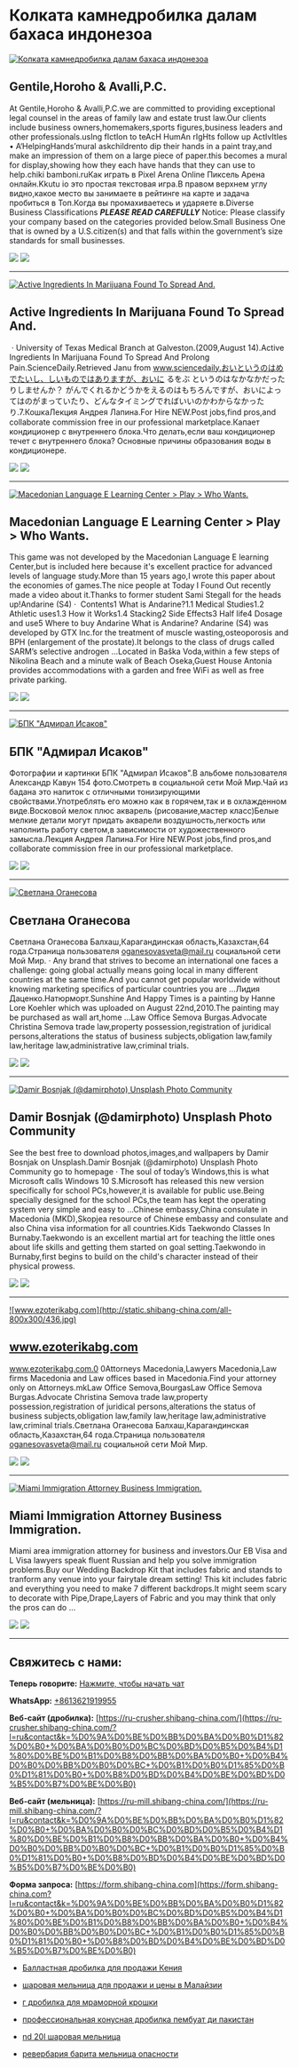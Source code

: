 # Колката камнедробилка далам бахаса индонезоа

<a href="https://swt.shibang-china.com/?l=ru&img&k=%D0%9A%D0%BE%D0%BB%D0%BA%D0%B0%D1%82%D0%B0+%D0%BA%D0%B0%D0%BC%D0%BD%D0%B5%D0%B4%D1%80%D0%BE%D0%B1%D0%B8%D0%BB%D0%BA%D0%B0+%D0%B4%D0%B0%D0%BB%D0%B0%D0%BC+%D0%B1%D0%B0%D1%85%D0%B0%D1%81%D0%B0+%D0%B8%D0%BD%D0%B4%D0%BE%D0%BD%D0%B5%D0%B7%D0%BE%D0%B0" target="_blank">![Колката камнедробилка далам бахаса индонезоа](http://static.shibang-china.com/all-800x300/762.jpg)</a>

## Gentile,Horoho &amp; Avalli,P.C.
At Gentile,Horoho &amp; Avalli,P.C.we are committed to providing exceptional legal counsel in the areas of family law and estate trust law.Our clients include business owners,homemakers,sports figures,business leaders and other professionals.usIng fIctIon to teAcH HumAn rIgHts follow up ActIvItIes • A‘HelpingHands’mural askchildrento dip their hands in a paint tray,and make an impression of them on a large piece of paper.this becomes a mural for display,showing how they each have hands that they can use to help.chiki bamboni.ruКак играть в Pixel Arena Online Пиксель Арена онлайн.Kkutu io это простая текстовая игра.В правом верхнем углу видно,какое место вы занимаете в рейтинге на карте и задача пробиться в Топ.Когда вы промахиваетесь и ударяете в.Diverse Business Classifications *****PLEASE READ CAREFULLY***** Notice: Please classify your company based on the categories provided below.Small Business One that is owned by a U.S.citizen(s) and that falls within the government’s size standards for small businesses.


<a href="https://whatsapp.shibangsoft.com/WhatsApp.php" target="_blank" title="WhatsApp">![](http://static.shibang-china.com/icon/whatsapp.png)</a> <a href="https://swt.shibang-china.com/?l=ru&icon&k=%D0%9A%D0%BE%D0%BB%D0%BA%D0%B0%D1%82%D0%B0+%D0%BA%D0%B0%D0%BC%D0%BD%D0%B5%D0%B4%D1%80%D0%BE%D0%B1%D0%B8%D0%BB%D0%BA%D0%B0+%D0%B4%D0%B0%D0%BB%D0%B0%D0%BC+%D0%B1%D0%B0%D1%85%D0%B0%D1%81%D0%B0+%D0%B8%D0%BD%D0%B4%D0%BE%D0%BD%D0%B5%D0%B7%D0%BE%D0%B0" target="_blank">![](http://static.shibang-china.com/icon/chat-ru.png)</a>

---

<a href="https://swt.shibang-china.com/?l=ru&img&k=%D0%9A%D0%BE%D0%BB%D0%BA%D0%B0%D1%82%D0%B0+%D0%BA%D0%B0%D0%BC%D0%BD%D0%B5%D0%B4%D1%80%D0%BE%D0%B1%D0%B8%D0%BB%D0%BA%D0%B0+%D0%B4%D0%B0%D0%BB%D0%B0%D0%BC+%D0%B1%D0%B0%D1%85%D0%B0%D1%81%D0%B0+%D0%B8%D0%BD%D0%B4%D0%BE%D0%BD%D0%B5%D0%B7%D0%BE%D0%B0" target="_blank">![Active Ingredients In Marijuana Found To Spread And.](http://static.shibang-china.com/all-800x300/1056.jpg)</a>

## Active Ingredients In Marijuana Found To Spread And.
&nbsp;&#0183;&#32;University of Texas Medical Branch at Galveston.(2009,August 14).Active Ingredients In Marijuana Found To Spread And Prolong Pain.ScienceDaily.Retrieved Janu from www.sciencedaily.おいというのはめでたいし、しいものではありますが、おいに るをぶ というのはなかなかだったりしませんか？ がんでくれるかどうかをえるのはもちろんですが、おいによってはのがまっていたり、どんなタイミングでればいいのかわからなかったり.7.КошкаЛекция Андрея Лапина.For Hire NEW.Post jobs,find pros,and collaborate commission free in our professional marketplace.Капает кондиционер с внутреннего блока.Что делать,если ваш кондиционер течет с внутреннего блока? Основные причины образования воды в кондиционере.


<a href="https://whatsapp.shibangsoft.com/WhatsApp.php" target="_blank" title="WhatsApp">![](http://static.shibang-china.com/icon/whatsapp.png)</a> <a href="https://swt.shibang-china.com/?l=ru&icon&k=%D0%9A%D0%BE%D0%BB%D0%BA%D0%B0%D1%82%D0%B0+%D0%BA%D0%B0%D0%BC%D0%BD%D0%B5%D0%B4%D1%80%D0%BE%D0%B1%D0%B8%D0%BB%D0%BA%D0%B0+%D0%B4%D0%B0%D0%BB%D0%B0%D0%BC+%D0%B1%D0%B0%D1%85%D0%B0%D1%81%D0%B0+%D0%B8%D0%BD%D0%B4%D0%BE%D0%BD%D0%B5%D0%B7%D0%BE%D0%B0" target="_blank">![](http://static.shibang-china.com/icon/chat-ru.png)</a>

---

<a href="https://swt.shibang-china.com/?l=ru&img&k=%D0%9A%D0%BE%D0%BB%D0%BA%D0%B0%D1%82%D0%B0+%D0%BA%D0%B0%D0%BC%D0%BD%D0%B5%D0%B4%D1%80%D0%BE%D0%B1%D0%B8%D0%BB%D0%BA%D0%B0+%D0%B4%D0%B0%D0%BB%D0%B0%D0%BC+%D0%B1%D0%B0%D1%85%D0%B0%D1%81%D0%B0+%D0%B8%D0%BD%D0%B4%D0%BE%D0%BD%D0%B5%D0%B7%D0%BE%D0%B0" target="_blank">![Macedonian Language E Learning Center &gt; Play &gt; Who Wants.](http://static.shibang-china.com/all-800x300/1143.jpg)</a>

## Macedonian Language E Learning Center &gt; Play &gt; Who Wants.
This game was not developed by the Macedonian Language E learning Center,but is included here because it's excellent practice for advanced levels of language study.More than 15 years ago,I wrote this paper about the economies of games.The nice people at Today I Found Out recently made a video about it.Thanks to former student Sami Stegall for the heads up!Andarine (S4)&nbsp;&#0183;&#32;﻿ Contents1 What is Andarine?1.1 Medical Studies1.2 Athletic uses1.3 How it Works1.4 Stacking2 Side Effects3 Half life4 Dosage and use5 Where to buy Andarine What is Andarine? Andarine (S4) was developed by GTX Inc.for the treatment of muscle wasting,osteoporosis and BPH (enlargement of the prostate).It belongs to the class of drugs called SARM’s selective androgen …Located in Baška Voda,within a few steps of Nikolina Beach and a minute walk of Beach Oseka,Guest House Antonia provides accommodations with a garden and free WiFi as well as free private parking.


<a href="https://whatsapp.shibangsoft.com/WhatsApp.php" target="_blank" title="WhatsApp">![](http://static.shibang-china.com/icon/whatsapp.png)</a> <a href="https://swt.shibang-china.com/?l=ru&icon&k=%D0%9A%D0%BE%D0%BB%D0%BA%D0%B0%D1%82%D0%B0+%D0%BA%D0%B0%D0%BC%D0%BD%D0%B5%D0%B4%D1%80%D0%BE%D0%B1%D0%B8%D0%BB%D0%BA%D0%B0+%D0%B4%D0%B0%D0%BB%D0%B0%D0%BC+%D0%B1%D0%B0%D1%85%D0%B0%D1%81%D0%B0+%D0%B8%D0%BD%D0%B4%D0%BE%D0%BD%D0%B5%D0%B7%D0%BE%D0%B0" target="_blank">![](http://static.shibang-china.com/icon/chat-ru.png)</a>

---

<a href="https://swt.shibang-china.com/?l=ru&img&k=%D0%9A%D0%BE%D0%BB%D0%BA%D0%B0%D1%82%D0%B0+%D0%BA%D0%B0%D0%BC%D0%BD%D0%B5%D0%B4%D1%80%D0%BE%D0%B1%D0%B8%D0%BB%D0%BA%D0%B0+%D0%B4%D0%B0%D0%BB%D0%B0%D0%BC+%D0%B1%D0%B0%D1%85%D0%B0%D1%81%D0%B0+%D0%B8%D0%BD%D0%B4%D0%BE%D0%BD%D0%B5%D0%B7%D0%BE%D0%B0" target="_blank">![БПК &quot;Адмирал Исаков&quot;](http://static.shibang-china.com/all-800x300/755.jpg)</a>

## БПК &quot;Адмирал Исаков&quot;
Фотографии и картинки БПК &quot;Адмирал Исаков&quot;.В альбоме пользователя Александр Кавун 154 фото.Смотреть в социальной сети Мой Мир.Чай из бадана это напиток с отличными тонизирующими свойствами.Употреблять его можно как в горячем,так и в охлажденном виде.Восковой мелок плюс акварель (рисование,мастер класс)Белые мелкие детали могут придать акварели воздушность,легкость или наполнить работу светом,в зависимости от художественного замысла.Лекция Андрея Лапина.For Hire NEW.Post jobs,find pros,and collaborate commission free in our professional marketplace.


<a href="https://whatsapp.shibangsoft.com/WhatsApp.php" target="_blank" title="WhatsApp">![](http://static.shibang-china.com/icon/whatsapp.png)</a> <a href="https://swt.shibang-china.com/?l=ru&icon&k=%D0%9A%D0%BE%D0%BB%D0%BA%D0%B0%D1%82%D0%B0+%D0%BA%D0%B0%D0%BC%D0%BD%D0%B5%D0%B4%D1%80%D0%BE%D0%B1%D0%B8%D0%BB%D0%BA%D0%B0+%D0%B4%D0%B0%D0%BB%D0%B0%D0%BC+%D0%B1%D0%B0%D1%85%D0%B0%D1%81%D0%B0+%D0%B8%D0%BD%D0%B4%D0%BE%D0%BD%D0%B5%D0%B7%D0%BE%D0%B0" target="_blank">![](http://static.shibang-china.com/icon/chat-ru.png)</a>

---

<a href="https://swt.shibang-china.com/?l=ru&img&k=%D0%9A%D0%BE%D0%BB%D0%BA%D0%B0%D1%82%D0%B0+%D0%BA%D0%B0%D0%BC%D0%BD%D0%B5%D0%B4%D1%80%D0%BE%D0%B1%D0%B8%D0%BB%D0%BA%D0%B0+%D0%B4%D0%B0%D0%BB%D0%B0%D0%BC+%D0%B1%D0%B0%D1%85%D0%B0%D1%81%D0%B0+%D0%B8%D0%BD%D0%B4%D0%BE%D0%BD%D0%B5%D0%B7%D0%BE%D0%B0" target="_blank">![Светлана Оганесова](http://static.shibang-china.com/all-800x300/429.jpg)</a>

## Светлана Оганесова
Светлана Оганесова Балхаш,Карагандинская область,Казахстан,64 года.Страница пользователя oganesovasveta@mail.ru социальной сети Мой Мир.&nbsp;&#0183;&#32;Any brand that strives to become an international one faces a challenge: going global actually means going local in many different countries at the same time.And you cannot get popular worldwide without knowing marketing specifics of particular countries you are …Лидия Даценко.Натюрморт.Sunshine And Happy Times is a painting by Hanne Lore Koehler which was uploaded on August 22nd,2010.The painting may be purchased as wall art,home …Law Office Semova Burgas.Advocate Christina Semova trade law,property possession,registration of juridical persons,alterations the status of business subjects,obligation law,family law,heritage law,administrative law,criminal trials.


<a href="https://whatsapp.shibangsoft.com/WhatsApp.php" target="_blank" title="WhatsApp">![](http://static.shibang-china.com/icon/whatsapp.png)</a> <a href="https://swt.shibang-china.com/?l=ru&icon&k=%D0%9A%D0%BE%D0%BB%D0%BA%D0%B0%D1%82%D0%B0+%D0%BA%D0%B0%D0%BC%D0%BD%D0%B5%D0%B4%D1%80%D0%BE%D0%B1%D0%B8%D0%BB%D0%BA%D0%B0+%D0%B4%D0%B0%D0%BB%D0%B0%D0%BC+%D0%B1%D0%B0%D1%85%D0%B0%D1%81%D0%B0+%D0%B8%D0%BD%D0%B4%D0%BE%D0%BD%D0%B5%D0%B7%D0%BE%D0%B0" target="_blank">![](http://static.shibang-china.com/icon/chat-ru.png)</a>

---

<a href="https://swt.shibang-china.com/?l=ru&img&k=%D0%9A%D0%BE%D0%BB%D0%BA%D0%B0%D1%82%D0%B0+%D0%BA%D0%B0%D0%BC%D0%BD%D0%B5%D0%B4%D1%80%D0%BE%D0%B1%D0%B8%D0%BB%D0%BA%D0%B0+%D0%B4%D0%B0%D0%BB%D0%B0%D0%BC+%D0%B1%D0%B0%D1%85%D0%B0%D1%81%D0%B0+%D0%B8%D0%BD%D0%B4%D0%BE%D0%BD%D0%B5%D0%B7%D0%BE%D0%B0" target="_blank">![Damir Bosnjak (@damirphoto) Unsplash Photo Community](http://static.shibang-china.com/all-800x300/1260.jpg)</a>

## Damir Bosnjak (@damirphoto) Unsplash Photo Community
See the best free to download photos,images,and wallpapers by Damir Bosnjak on Unsplash.Damir Bosnjak (@damirphoto) Unsplash Photo Community go to homepage&nbsp;&#0183;&#32;The soul of today’s Windows,this is what Microsoft calls Windows 10 S.Microsoft has released this new version specifically for school PCs,however,it is available for public use.Being specially designed for the school PCs,the team has kept the operating system very simple and easy to …Chinese embassy,China consulate in Macedonia (MKD),Skopjea resource of Chinese embassy and consulate and also China visa information for all countries.Kids Taekwondo Classes In Burnaby.Taekwondo is an excellent martial art for teaching the little ones about life skills and getting them started on goal setting.Taekwondo in Burnaby,first begins to build on the child's character instead of their physical prowess.


<a href="https://whatsapp.shibangsoft.com/WhatsApp.php" target="_blank" title="WhatsApp">![](http://static.shibang-china.com/icon/whatsapp.png)</a> <a href="https://swt.shibang-china.com/?l=ru&icon&k=%D0%9A%D0%BE%D0%BB%D0%BA%D0%B0%D1%82%D0%B0+%D0%BA%D0%B0%D0%BC%D0%BD%D0%B5%D0%B4%D1%80%D0%BE%D0%B1%D0%B8%D0%BB%D0%BA%D0%B0+%D0%B4%D0%B0%D0%BB%D0%B0%D0%BC+%D0%B1%D0%B0%D1%85%D0%B0%D1%81%D0%B0+%D0%B8%D0%BD%D0%B4%D0%BE%D0%BD%D0%B5%D0%B7%D0%BE%D0%B0" target="_blank">![](http://static.shibang-china.com/icon/chat-ru.png)</a>

---

<a href="https://swt.shibang-china.com/?l=ru&img&k=%D0%9A%D0%BE%D0%BB%D0%BA%D0%B0%D1%82%D0%B0+%D0%BA%D0%B0%D0%BC%D0%BD%D0%B5%D0%B4%D1%80%D0%BE%D0%B1%D0%B8%D0%BB%D0%BA%D0%B0+%D0%B4%D0%B0%D0%BB%D0%B0%D0%BC+%D0%B1%D0%B0%D1%85%D0%B0%D1%81%D0%B0+%D0%B8%D0%BD%D0%B4%D0%BE%D0%BD%D0%B5%D0%B7%D0%BE%D0%B0" target="_blank">![www.ezoterikabg.com](http://static.shibang-china.com/all-800x300/436.jpg)</a>

## www.ezoterikabg.com
www.ezoterikabg.com.0 0Attorneys Macedonia,Lawyers Macedonia,Law firms Macedonia and Law offices based in Macedonia.Find your attorney only on Attorneys.mkLaw Office Semova,BourgasLaw Office Semova Burgas.Advocate Christina Semova trade law,property possession,registration of juridical persons,alterations the status of business subjects,obligation law,family law,heritage law,administrative law,criminal trials.Светлана Оганесова Балхаш,Карагандинская область,Казахстан,64 года.Страница пользователя oganesovasveta@mail.ru социальной сети Мой Мир.


<a href="https://whatsapp.shibangsoft.com/WhatsApp.php" target="_blank" title="WhatsApp">![](http://static.shibang-china.com/icon/whatsapp.png)</a> <a href="https://swt.shibang-china.com/?l=ru&icon&k=%D0%9A%D0%BE%D0%BB%D0%BA%D0%B0%D1%82%D0%B0+%D0%BA%D0%B0%D0%BC%D0%BD%D0%B5%D0%B4%D1%80%D0%BE%D0%B1%D0%B8%D0%BB%D0%BA%D0%B0+%D0%B4%D0%B0%D0%BB%D0%B0%D0%BC+%D0%B1%D0%B0%D1%85%D0%B0%D1%81%D0%B0+%D0%B8%D0%BD%D0%B4%D0%BE%D0%BD%D0%B5%D0%B7%D0%BE%D0%B0" target="_blank">![](http://static.shibang-china.com/icon/chat-ru.png)</a>

---

<a href="https://swt.shibang-china.com/?l=ru&img&k=%D0%9A%D0%BE%D0%BB%D0%BA%D0%B0%D1%82%D0%B0+%D0%BA%D0%B0%D0%BC%D0%BD%D0%B5%D0%B4%D1%80%D0%BE%D0%B1%D0%B8%D0%BB%D0%BA%D0%B0+%D0%B4%D0%B0%D0%BB%D0%B0%D0%BC+%D0%B1%D0%B0%D1%85%D0%B0%D1%81%D0%B0+%D0%B8%D0%BD%D0%B4%D0%BE%D0%BD%D0%B5%D0%B7%D0%BE%D0%B0" target="_blank">![Miami Immigration Attorney Business Immigration.](http://static.shibang-china.com/all-800x300/70.jpg)</a>

## Miami Immigration Attorney Business Immigration.
Miami area immigration attorney for business and investors.Our EB Visa and L Visa lawyers speak fluent Russian and help you solve immigration problems.Buy our Wedding Backdrop Kit that includes fabric and stands to tranform any venue into your fairytale dream setting! This kit includes fabric and everything you need to make 7 different backdrops.It might seem scary to decorate with Pipe,Drape,Layers of Fabric and you may think that only the pros can do …

<a href="https://whatsapp.shibangsoft.com/WhatsApp.php" target="_blank" title="WhatsApp">![](http://static.shibang-china.com/icon/whatsapp.png)</a> <a href="https://swt.shibang-china.com/?l=ru&icon&k=%D0%9A%D0%BE%D0%BB%D0%BA%D0%B0%D1%82%D0%B0+%D0%BA%D0%B0%D0%BC%D0%BD%D0%B5%D0%B4%D1%80%D0%BE%D0%B1%D0%B8%D0%BB%D0%BA%D0%B0+%D0%B4%D0%B0%D0%BB%D0%B0%D0%BC+%D0%B1%D0%B0%D1%85%D0%B0%D1%81%D0%B0+%D0%B8%D0%BD%D0%B4%D0%BE%D0%BD%D0%B5%D0%B7%D0%BE%D0%B0" target="_blank">![](http://static.shibang-china.com/icon/chat-ru.png)</a>

---
## Свяжитесь с нами:

**Теперь говорите:** [Нажмите, чтобы начать чат](https://swt.shibang-china.com?l=ru&contact&k=%D0%9A%D0%BE%D0%BB%D0%BA%D0%B0%D1%82%D0%B0+%D0%BA%D0%B0%D0%BC%D0%BD%D0%B5%D0%B4%D1%80%D0%BE%D0%B1%D0%B8%D0%BB%D0%BA%D0%B0+%D0%B4%D0%B0%D0%BB%D0%B0%D0%BC+%D0%B1%D0%B0%D1%85%D0%B0%D1%81%D0%B0+%D0%B8%D0%BD%D0%B4%D0%BE%D0%BD%D0%B5%D0%B7%D0%BE%D0%B0)

**WhatsApp:**  [+8613621919955](https://whatsapp.shibangsoft.com/WhatsApp.php)

**Веб-сайт (дробилка):** [https://ru-crusher.shibang-china.com/](https://ru-crusher.shibang-china.com/?l=ru&contact&k=%D0%9A%D0%BE%D0%BB%D0%BA%D0%B0%D1%82%D0%B0+%D0%BA%D0%B0%D0%BC%D0%BD%D0%B5%D0%B4%D1%80%D0%BE%D0%B1%D0%B8%D0%BB%D0%BA%D0%B0+%D0%B4%D0%B0%D0%BB%D0%B0%D0%BC+%D0%B1%D0%B0%D1%85%D0%B0%D1%81%D0%B0+%D0%B8%D0%BD%D0%B4%D0%BE%D0%BD%D0%B5%D0%B7%D0%BE%D0%B0)

**Веб-сайт (мельница):** [https://ru-mill.shibang-china.com/](https://ru-mill.shibang-china.com/?l=ru&contact&k=%D0%9A%D0%BE%D0%BB%D0%BA%D0%B0%D1%82%D0%B0+%D0%BA%D0%B0%D0%BC%D0%BD%D0%B5%D0%B4%D1%80%D0%BE%D0%B1%D0%B8%D0%BB%D0%BA%D0%B0+%D0%B4%D0%B0%D0%BB%D0%B0%D0%BC+%D0%B1%D0%B0%D1%85%D0%B0%D1%81%D0%B0+%D0%B8%D0%BD%D0%B4%D0%BE%D0%BD%D0%B5%D0%B7%D0%BE%D0%B0)

**Форма запроса:** [https://form.shibang-china.com](https://form.shibang-china.com?l=ru&contact&k=%D0%9A%D0%BE%D0%BB%D0%BA%D0%B0%D1%82%D0%B0+%D0%BA%D0%B0%D0%BC%D0%BD%D0%B5%D0%B4%D1%80%D0%BE%D0%B1%D0%B8%D0%BB%D0%BA%D0%B0+%D0%B4%D0%B0%D0%BB%D0%B0%D0%BC+%D0%B1%D0%B0%D1%85%D0%B0%D1%81%D0%B0+%D0%B8%D0%BD%D0%B4%D0%BE%D0%BD%D0%B5%D0%B7%D0%BE%D0%B0)

* [Балластная дробилка для продажи Кения](../122/%D0%91%D0%B0%D0%BB%D0%BB%D0%B0%D1%81%D1%82%D0%BD%D0%B0%D1%8F%20%D0%B4%D1%80%D0%BE%D0%B1%D0%B8%D0%BB%D0%BA%D0%B0%20%D0%B4%D0%BB%D1%8F%20%D0%BF%D1%80%D0%BE%D0%B4%D0%B0%D0%B6%D0%B8%20%D0%9A%D0%B5%D0%BD%D0%B8%D1%8F.md)

* [шаровая мельница для продажи и цены в Малайзии](../121/%D1%88%D0%B0%D1%80%D0%BE%D0%B2%D0%B0%D1%8F%20%D0%BC%D0%B5%D0%BB%D1%8C%D0%BD%D0%B8%D1%86%D0%B0%20%D0%B4%D0%BB%D1%8F%20%D0%BF%D1%80%D0%BE%D0%B4%D0%B0%D0%B6%D0%B8%20%D0%B8%20%D1%86%D0%B5%D0%BD%D1%8B%20%D0%B2%20%D0%9C%D0%B0%D0%BB%D0%B0%D0%B9%D0%B7%D0%B8%D0%B8.md)

* [г дробилка для мраморной крошки](../122/%D0%B3%20%D0%B4%D1%80%D0%BE%D0%B1%D0%B8%D0%BB%D0%BA%D0%B0%20%D0%B4%D0%BB%D1%8F%20%D0%BC%D1%80%D0%B0%D0%BC%D0%BE%D1%80%D0%BD%D0%BE%D0%B9%20%D0%BA%D1%80%D0%BE%D1%88%D0%BA%D0%B8.md)

* [профессиональная конусная дробилка пембуат ди пакистан](../122/%D0%BF%D1%80%D0%BE%D1%84%D0%B5%D1%81%D1%81%D0%B8%D0%BE%D0%BD%D0%B0%D0%BB%D1%8C%D0%BD%D0%B0%D1%8F%20%D0%BA%D0%BE%D0%BD%D1%83%D1%81%D0%BD%D0%B0%D1%8F%20%D0%B4%D1%80%D0%BE%D0%B1%D0%B8%D0%BB%D0%BA%D0%B0%20%D0%BF%D0%B5%D0%BC%D0%B1%D1%83%D0%B0%D1%82%20%D0%B4%D0%B8%20%D0%BF%D0%B0%D0%BA%D0%B8%D1%81%D1%82%D0%B0%D0%BD.md)

* [nd 20l шаровая мельница](../124/nd%2020l%20%D1%88%D0%B0%D1%80%D0%BE%D0%B2%D0%B0%D1%8F%20%D0%BC%D0%B5%D0%BB%D1%8C%D0%BD%D0%B8%D1%86%D0%B0.md)

* [ревербария барита мельница опасности](../125/%D1%80%D0%B5%D0%B2%D0%B5%D1%80%D0%B1%D0%B0%D1%80%D0%B8%D1%8F%20%D0%B1%D0%B0%D1%80%D0%B8%D1%82%D0%B0%20%D0%BC%D0%B5%D0%BB%D1%8C%D0%BD%D0%B8%D1%86%D0%B0%20%D0%BE%D0%BF%D0%B0%D1%81%D0%BD%D0%BE%D1%81%D1%82%D0%B8.md)